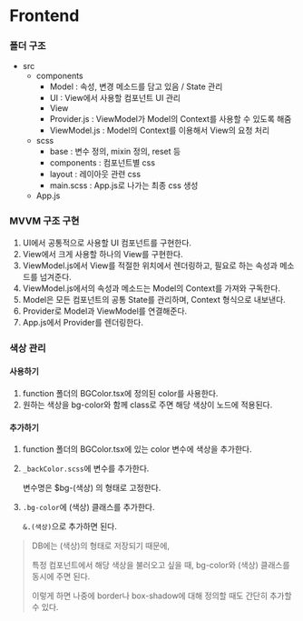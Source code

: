 # Frontend

### 폴더 구조

- src
  - components
    - Model : 속성, 변경 메소드를 담고 있음 / State 관리
    - UI : View에서 사용할 컴포넌트 UI 관리
    - View
    - Provider.js : ViewModel가 Model의 Context를 사용할 수 있도록 해줌
    - ViewModel.js : Model의 Context를 이용해서 View의 요청 처리
  - scss
    - base : 변수 정의, mixin 정의, reset 등
    - components : 컴포넌트별 css
    - layout : 레이아웃 관련 css
    - main.scss : App.js로 나가는 최종 css 생성
  - App.js



### MVVM 구조 구현

1. UI에서 공통적으로 사용할 UI 컴포넌트를 구현한다.
2. View에서 크게 사용할 하나의 View를 구현한다.
3. ViewModel.js에서 View를 적절한 위치에서 렌더링하고, 필요로 하는 속성과 메소드를 넘겨준다.
4. ViewModel.js에서의 속성과 메소드는 Model의 Context를 가져와 구독한다.
5. Model은 모든 컴포넌트의 공통 State를 관리하며, Context 형식으로 내보낸다.
6. Provider로 Model과 ViewModel를 연결해준다.
7. App.js에서 Provider를 렌더링한다.



### 색상 관리

#### 사용하기

1. function 폴더의 BGColor.tsx에 정의된 color를 사용한다.
2. 원하는 색상을 bg-color와 함께 class로 주면 해당 색상이 노드에 적용된다.



#### 추가하기

1. function 폴더의 BGColor.tsx에 있는 color 변수에 색상을 추가한다.

2. `_backColor.scss`에 변수를 추가한다.

   변수명은 $bg-(색상) 의 형태로 고정한다.

3. `.bg-color`에 (색상) 클래스를 추가한다.

   `&.(색상)`으로 추가하면 된다.

> DB에는 (색상)의 형태로 저장되기 때문에, 
>
> 특정 컴포넌트에서 해당 색상을 불러오고 싶을 때, bg-color와 (색상) 클래스를 동시에 주면 된다.
>
> 이렇게 하면 나중에 border나 box-shadow에 대해 정의할 때도 간단히 추가할 수 있다.